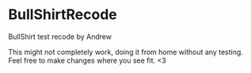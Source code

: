 # BullShirtRecode
BullShirt test recode by Andrew

This might not completely work, doing it from home without any testing. Feel free to make changes where you see fit. <3
